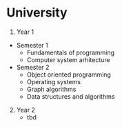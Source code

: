 # University

1. Year 1
  - Semester 1
    - Fundamentals of programming
    - Computer system arhitecture
  - Semester 2
    - Object oriented programming
    - Operating systems
    - Graph algorithms
    - Data structures and algorithms
2. Year 2
   - tbd  
